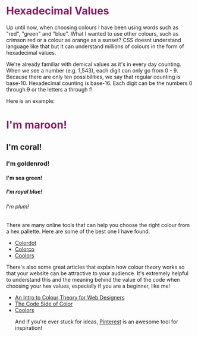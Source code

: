 <html>
  <head>
    <style>
    h1 {
	color: #8B1C62;
}

h2 {
	color: #FF7256;
}

h3 {
	color: #FFC125;
}

h4 {
	color: #54FF9F;
}

h5 {
	color: #530EE8;
}

h6 {
	color: #8B668B;
}
    </style>
    <title>Hexawhatnow?</title>
  </head>
  <body>
    <h1>Hexadecimal Values</h1>
    <p>Up until now, when choosing colours I have been using words such as "red", "green" and "blue". What I wanted to use other colours, such as crimson red or a colour as orange as a sunset? CSS doesnt understand language like that but it can understand millions of colours in the form of hexadecimal values.</p>
    <p>We're already familiar with demical values as it's in every day counting. When we see a number (e.g. 1,543), each digit can only go from 0 - 9. Because there are only ten possibilities, we say that regular counting is base-10. Hexadecimal counting is base-16. Each digit can be the numbers 0 through 9 or the letters a through f!</p>
    <p>Here is an example:</p>
    <h1>I'm maroon!</h1>
    <h2>I'm coral!</h2>
    <h3>I'm goldenrod!</h3>
    <h4>I'm sea green!</h4>
    <h5>I'm royal blue!</h5>
    <h6>I'm plum!</h6>
    <p>There are many online tools that can help you choose the right colour from a hex pallette. Here are some of the best one I have found.</p>
    <ul>
    	<li><a href="https://color.hailpixel.com/" target="blank">Colordot</a></li>
	<li><a href="http://www.colourco.de/" target="blank">Colorco</a></li>
	<li><a href="https://coolors.co/493548-4b4e6d-618185-80b192-a1e887" target="blank">Coolors</a></li>
    </ul>
    <p>There's also some great articles that explain how colour theory works so that your website can be attractive to your audience. It's extremely helpful to understand this and the meaning behind the value of the code when choosing your hex values, especially if you are a beginner, like me!</p>
    <ul>
    	<li><a href="https://webdesign.tutsplus.com/articles/an-introduction-to-color-theory-for-web-designers--webdesign-1437" target="blank">An Intro to Colour Theory for Web Designers</a></li>
	<li><a href="https://www.smashingmagazine.com/2012/10/the-code-side-of-color/" target="blank">The Code Side of Color</a></li>
	<li><a href="https://coolors.co/493548-4b4e6d-618185-80b192-a1e887" target="blank">Coolors</a></li>
    <p>And if you're ever stuck for ideas, <a href="https://uk.pinterest.com/explore/hex-color-palette/?lp=true" target="blank">Pinterest</a> is an awesome tool for inspiration!
    </ul>
  </body>
</html>
